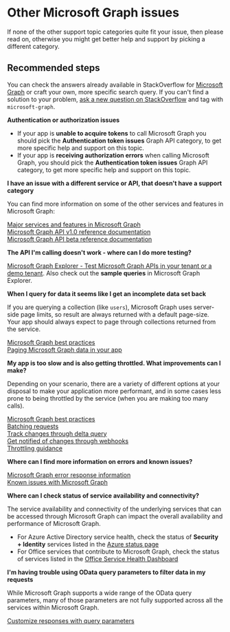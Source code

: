 <properties
	pageTitle="Other Microsoft Graph issues"
	description="More information about calling Microsoft Graph APIs and some of the common problems that developers encounter."
	service="microsoft.aad"
	resource="Microsoft_AAD_IAM"
	authors="dkershaw10"
	displayOrder=""
	selfHelpType="generic"
	supportTopicIds="32596860"
	resourceTags=""
	productPesIds="14785"
	cloudEnvironments="public"
/>

# Other Microsoft Graph issues

If none of the other support topic categories quite fit your issue, then please read on, otherwise you might get better help and support by picking a different category.

## **Recommended steps**

You can check the answers already available in StackOverflow for [Microsoft Graph](https://stackoverflow.com/search?q=%5Bmicrosoft-graph%5D+isanswered%3Ayes+views%3A50) or craft your own, more specific search query. If you can't find a solution to your problem, [ask a new question on StackOverflow](https://stackoverflow.com/questions/ask) and tag with  `microsoft-graph`.

**Authentication or authorization issues** <br>

* If your app is **unable to acquire tokens** to call Microsoft Graph you should pick the **Authentication token issues** Graph API category, to get more specific help and support on this topic.
* If your app is **receiving authorization errors** when calling Microsoft Graph, you should pick the **Authentication token issues** Graph API category, to get more specific help and support on this topic.

**I have an issue with a different service or API, that doesn't have a support category** <br>

You can find more information on some of the other services and features in Microsoft Graph: <br>

[Major services and features in Microsoft Graph](https://developer.microsoft.com/graph/docs/concepts/overview-major-services) <br>
[Microsoft Graph API v1.0 reference documentation](https://developer.microsoft.com/graph/docs/concepts/v1-overview) <br>
[Microsoft Graph API beta reference documentation](https://developer.microsoft.com/graph/docs/api-reference/beta/beta-overview) <br>

**The API I'm calling doesn't work - where can I do more testing?** <br>

[Microsoft Graph Explorer - Test Microsoft Graph APIs in your tenant or a demo tenant](https://aka.ms/ge). Also check out the **sample queries** in Microsoft Graph Explorer. <br>

**When I query for data it seems like I get an incomplete data set back** <br>

If you are querying a collection (like `users`), Microsoft Graph uses server-side page limits, so result are always returned with a default page-size.  Your app should always expect to page through collections returned from the service.

[Microsoft Graph best practices](https://developer.microsoft.com/graph/docs/concepts/best-practices-concept) <br>
[Paging Microsoft Graph data in your app](https://developer.microsoft.com/graph/docs/concepts/paging) <br>

**My app is too slow and is also getting throttled. What improvements can I make?**

Depending on your scenario, there are a variety of different options at your disposal to make your application more performant, and in some cases less prone to being throttled by the service (when you are making too many calls).

[Microsoft Graph best practices](https://developer.microsoft.com/graph/docs/concepts/best-practices-concept) <br>
[Batching requests](https://developer.microsoft.com/graph/docs/concepts/json_batching) <br>
[Track changes through delta query](https://developer.microsoft.com/graph/docs/concepts/delta_query_overview) <br>
[Get notified of changes through webhooks](https://developer.microsoft.com/graph/docs/concepts/webhooks) <br>
[Throttling guidance](https://developer.microsoft.com/graph/docs/concepts/throttling) <br>

**Where can I find more information on errors and known issues?** <br>

[Microsoft Graph error response information](https://developer.microsoft.com/graph/docs/overview/errors)<br>
[Known issues with Microsoft Graph](https://developer.microsoft.com/graph/docs/overview/release_notes)

**Where can I check status of service availability and connectivity?** <br>

The service availability and connectivity of the underlying services that can be accessed through Microsoft Graph can impact the overall availability and performance of Microsoft Graph.

* For Azure Active Directory service health, check the status of **Security + Identity** services listed in the [Azure status page](https://azure.microsoft.com/status/)<br>
* For Office services that contribute to Microsoft Graph, check the status of services listed in the [Office Service Health Dashboard](https://portal.office.com/adminportal/home#/servicehealth)

**I'm having trouble using OData query parameters to filter data in my requests** <br>

While Microsoft Graph supports a wide range of the OData query parameters, many of those parameters are not fully supported across all the services within Microsoft Graph.

[Customize responses with query parameters](https://developer.microsoft.com/graph/docs/concepts/query_parameters) <br>
